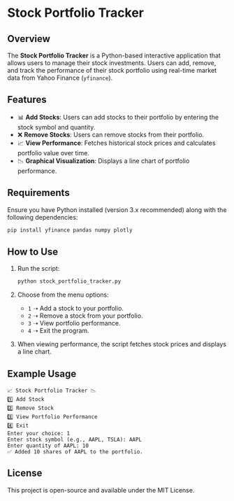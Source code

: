 # Stock Portfolio Tracker

## Overview
The **Stock Portfolio Tracker** is a Python-based interactive application that allows users to manage their stock investments. Users can add, remove, and track the performance of their stock portfolio using real-time market data from Yahoo Finance (`yfinance`).

## Features
- 📊 **Add Stocks**: Users can add stocks to their portfolio by entering the stock symbol and quantity.
- ❌ **Remove Stocks**: Users can remove stocks from their portfolio.
- 📈 **View Performance**: Fetches historical stock prices and calculates portfolio value over time.
- 📉 **Graphical Visualization**: Displays a line chart of portfolio performance.

## Requirements
Ensure you have Python installed (version 3.x recommended) along with the following dependencies:

```bash
pip install yfinance pandas numpy plotly
```

## How to Use
1. Run the script:

   ```bash
   python stock_portfolio_tracker.py
   ```

2. Choose from the menu options:
   - `1` ➝ Add a stock to your portfolio.
   - `2` ➝ Remove a stock from your portfolio.
   - `3` ➝ View portfolio performance.
   - `4` ➝ Exit the program.

3. When viewing performance, the script fetches stock prices and displays a line chart.

## Example Usage
```
📈 Stock Portfolio Tracker 📉
1️⃣ Add Stock
2️⃣ Remove Stock
3️⃣ View Portfolio Performance
4️⃣ Exit
Enter your choice: 1
Enter stock symbol (e.g., AAPL, TSLA): AAPL
Enter quantity of AAPL: 10
✅ Added 10 shares of AAPL to the portfolio.
```

## License
This project is open-source and available under the MIT License.

